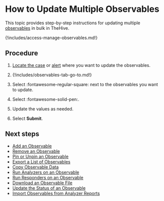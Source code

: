 # How to Update Multiple Observables

This topic provides step-by-step instructions for updating multiple [observables](../../user-guides/analyst-corner/cases/observables/about-observables.md) in bulk in TheHive.

{!includes/access-manage-observables.md!}

<h2>Procedure</h2>

1. [Locate the case](../search-for-cases/find-a-case.md) or [alert](../../alerts/search-for-alerts/find-an-alert.md) where you want to update the observables.

2. {!includes/observables-tab-go-to.md!}

3. Select :fontawesome-regular-square: next to the observables you want to update.

4. Select :fontawesome-solid-pen:.

5. Update the values as needed.

6. Select **Submit**.

<h2>Next steps</h2>

* [Add an Observable](add-an-observable.md)
* [Remove an Observable](remove-an-observable.md)
* [Pin or Unpin an Observable](pin-unpin-an-observable.md)
* [Export a List of Observables](export-list-observables.md)
* [Copy Observable Data](copy-observable-data.md)
* [Run Analyzers on an Observable](run-analyzers-on-observables.md)
* [Run Responders on an Observable](run-responders-on-an-observable.md)
* [Download an Observable File](download-an-observable-file.md)
* [Update the Status of an Observable](update-status-of-an-observable.md)
* [Import Observables from Analyzer Reports](import-observables-from-analyzer-reports.md)